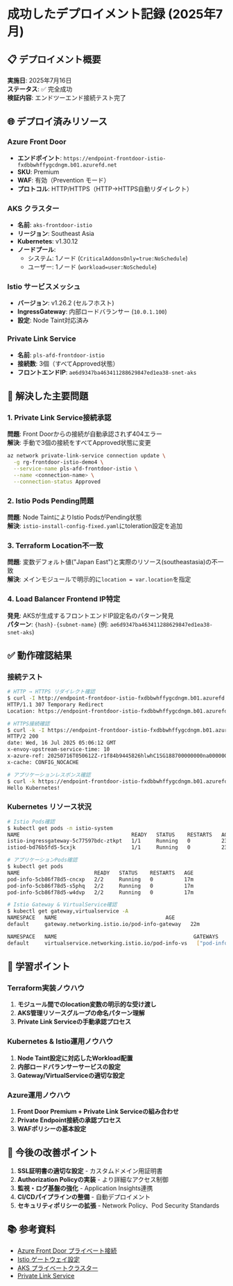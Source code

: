 # 成功したデプロイメント記録 (2025年7月)

## 📋 デプロイメント概要

**実施日**: 2025年7月16日  
**ステータス**: ✅ 完全成功  
**検証内容**: エンドツーエンド接続テスト完了

## 🌐 デプロイ済みリソース

### Azure Front Door
- **エンドポイント**: `https://endpoint-frontdoor-istio-fxdbbwhffygcdngm.b01.azurefd.net`
- **SKU**: Premium
- **WAF**: 有効（Prevention モード）
- **プロトコル**: HTTP/HTTPS（HTTP→HTTPS自動リダイレクト）

### AKS クラスター
- **名前**: `aks-frontdoor-istio`
- **リージョン**: Southeast Asia
- **Kubernetes**: v1.30.12
- **ノードプール**: 
  - システム: 1ノード (`CriticalAddonsOnly=true:NoSchedule`)
  - ユーザー: 1ノード (`workload=user:NoSchedule`)

### Istio サービスメッシュ
- **バージョン**: v1.26.2 (セルフホスト)
- **IngressGateway**: 内部ロードバランサー (`10.0.1.100`)
- **設定**: Node Taint対応済み

### Private Link Service
- **名前**: `pls-afd-frontdoor-istio`
- **接続数**: 3個（すべてApproved状態）
- **フロントエンドIP**: `ae6d9347ba463411288629847ed1ea38-snet-aks`

## 🔧 解決した主要問題

### 1. Private Link Service接続承認
**問題**: Front Doorからの接続が自動承認されず404エラー  
**解決**: 手動で3個の接続をすべてApproved状態に変更

```bash
az network private-link-service connection update \
  -g rg-frontdoor-istio-demo4 \
  --service-name pls-afd-frontdoor-istio \
  --name <connection-name> \
  --connection-status Approved
```

### 2. Istio Pods Pending問題
**問題**: Node TaintによりIstio PodsがPending状態  
**解決**: `istio-install-config-fixed.yaml`にtoleration設定を追加

### 3. Terraform Location不一致
**問題**: 変数デフォルト値("Japan East")と実際のリソース(southeastasia)の不一致  
**解決**: メインモジュールで明示的に`location = var.location`を指定

### 4. Load Balancer Frontend IP特定
**発見**: AKSが生成するフロントエンドIP設定名のパターン発見  
**パターン**: `{hash}-{subnet-name}` (例: `ae6d9347ba463411288629847ed1ea38-snet-aks`)

## ✅ 動作確認結果

### 接続テスト
```bash
# HTTP → HTTPS リダイレクト確認
$ curl -I http://endpoint-frontdoor-istio-fxdbbwhffygcdngm.b01.azurefd.net
HTTP/1.1 307 Temporary Redirect
Location: https://endpoint-frontdoor-istio-fxdbbwhffygcdngm.b01.azurefd.net/

# HTTPS接続確認
$ curl -k -I https://endpoint-frontdoor-istio-fxdbbwhffygcdngm.b01.azurefd.net
HTTP/2 200 
date: Wed, 16 Jul 2025 05:06:12 GMT
x-envoy-upstream-service-time: 10
x-azure-ref: 20250716T050612Z-r1f84b9445826hlwhC1SG188700000000na000000000a6re
x-cache: CONFIG_NOCACHE

# アプリケーションレスポンス確認
$ curl -k https://endpoint-frontdoor-istio-fxdbbwhffygcdngm.b01.azurefd.net
Hello Kubernetes!
```

### Kubernetes リソース状況
```bash
# Istio Pods確認
$ kubectl get pods -n istio-system
NAME                                    READY   STATUS    RESTARTS   AGE
istio-ingressgateway-5c77597bdc-ztkpt   1/1     Running   0          23m
istiod-bd76b5fd5-5cxjk                  1/1     Running   0          23m

# アプリケーションPods確認
$ kubectl get pods
NAME                        READY   STATUS    RESTARTS   AGE
pod-info-5cb86f78d5-cncxp   2/2     Running   0          17m
pod-info-5cb86f78d5-s5phq   2/2     Running   0          17m
pod-info-5cb86f78d5-w4dvp   2/2     Running   0          17m

# Istio Gateway & VirtualService確認
$ kubectl get gateway,virtualservice -A
NAMESPACE   NAME                                   AGE
default     gateway.networking.istio.io/pod-info-gateway   22m

NAMESPACE   NAME                                            GATEWAYS               HOSTS   AGE
default     virtualservice.networking.istio.io/pod-info-vs   ["pod-info-gateway"]   ["*"]   22m
```

## 📝 学習ポイント

### Terraform実装ノウハウ
1. **モジュール間でのlocation変数の明示的な受け渡し**
2. **AKS管理リソースグループの命名パターン理解**
3. **Private Link Serviceの手動承認プロセス**

### Kubernetes & Istio運用ノウハウ
1. **Node Taint設定に対応したWorkload配置**
2. **内部ロードバランサーサービスの設定**
3. **Gateway/VirtualServiceの適切な設定**

### Azure運用ノウハウ
1. **Front Door Premium + Private Link Serviceの組み合わせ**
2. **Private Endpoint接続の承認プロセス**
3. **WAFポリシーの基本設定**

## 🔮 今後の改善ポイント

1. **SSL証明書の適切な設定** - カスタムドメイン用証明書
2. **Authorization Policyの実装** - より詳細なアクセス制御
3. **監視・ログ基盤の強化** - Application Insights連携
4. **CI/CDパイプラインの整備** - 自動デプロイメント
5. **セキュリティポリシーの拡張** - Network Policy、Pod Security Standards

## 📚 参考資料

- [Azure Front Door プライベート接続](https://docs.microsoft.com/azure/frontdoor/private-link)
- [Istio ゲートウェイ設定](https://istio.io/latest/docs/reference/config/networking/gateway/)
- [AKS プライベートクラスター](https://docs.microsoft.com/azure/aks/private-clusters)
- [Private Link Service](https://docs.microsoft.com/azure/private-link/private-link-service-overview)
